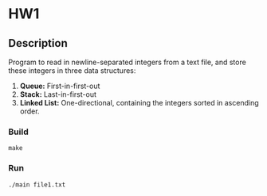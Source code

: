# HW1

## Description

Program to read in newline-separated integers from a text file, and store these integers in three data structures:

1. **Queue:** First-in-first-out
2. **Stack:**  Last-in-first-out
3. **Linked List:** One-directional, containing the integers sorted in ascending order.

### Build

    make

### Run

    ./main file1.txt
